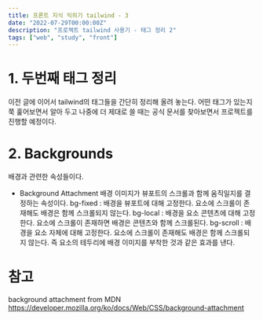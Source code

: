 ```yaml
---
title: 프론트 지식 익히기 tailwind - 3
date: "2022-07-29T00:00:00Z"
description: "프로젝트 tailwind 사용기 - 태그 정리 2"
tags: ["web", "study", "front"]
---
```


# 1. 두번째 태그 정리
이전 글에 이어서 tailwind의 태그들을 간단히 정리해 올려 놓는다. 어떤 태그가 있는지 쭉 훑어보면서 알아 두고 나중에 더 제대로 쓸 때는 공식 문서를 찾아보면서 프로젝트를 진행할 예정이다.

# 2. Backgrounds
 
배경과 관련한 속성들이다.

- Background Attachment
배경 이미지가 뷰포트의 스크롤과 함께 움직일지를 결정하는 속성이다. 
bg-fixed : 배경을 뷰포트에 대해 고정한다. 요소에 스크롤이 존재해도 배경은 함께 스크롤되지 않는다. 
bg-local : 배경을 요소 콘텐츠에 대해 고정한다. 요소에 스크롤이 존재하면 배경은 콘텐츠와 함께 스크롤된다.
bg-scroll : 배경을 요소 자체에 대해 고정한다. 요소에 스크롤이 존재해도 배경은 함께 스크롤되지 않는다. 즉 요소의 테두리에 배경 이미지를 부착한 것과 같은 효과를 낸다.


# 참고
background attachment from MDN https://developer.mozilla.org/ko/docs/Web/CSS/background-attachment